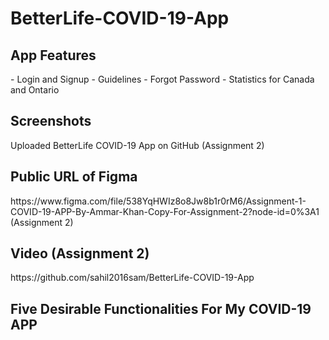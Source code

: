 # BetterLife-COVID-19-App

<h2> App Features </h2>
- Login and Signup
- Guidelines
- Forgot Password
- Statistics for Canada and Ontario

<h2> Screenshots </h2>
Uploaded BetterLife COVID-19 App on GitHub (Assignment 2)

<h2> Public URL of Figma  </h2>
https://www.figma.com/file/538YqHWIz8o8Jw8b1r0rM6/Assignment-1-COVID-19-APP-By-Ammar-Khan-Copy-For-Assignment-2?node-id=0%3A1 (Assignment 2)

<h2> Video (Assignment 2) </h2>
https://github.com/sahil2016sam/BetterLife-COVID-19-App

<h2> Five Desirable Functionalities For My COVID-19 APP</h2>
